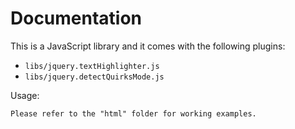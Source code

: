 Documentation
=============

This is a JavaScript library and it comes with the following plugins:

* `libs/jquery.textHighlighter.js`
* `libs/jquery.detectQuirksMode.js`

Usage:
	
	Please refer to the "html" folder for working examples.
